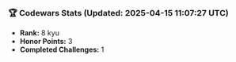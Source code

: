 ### 🏆 Codewars Stats (Updated: 2025-04-15 11:07:27 UTC)

- **Rank:** 8 kyu
- **Honor Points:** 3
- **Completed Challenges:** 1
